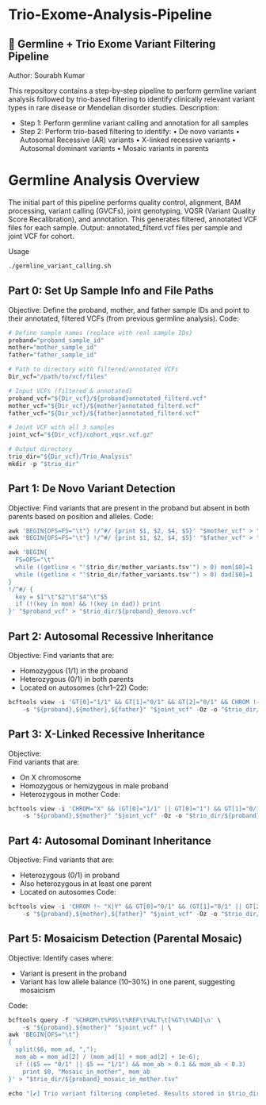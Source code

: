 # Trio-Exome-Analysis-Pipeline
## 🧬 Germline + Trio Exome Variant Filtering Pipeline
 Author: Sourabh Kumar

This repository contains a step-by-step pipeline to perform germline variant analysis followed by trio-based filtering to identify clinically relevant variant types in rare disease or Mendelian disorder studies.
 Description:
   - Step 1: Perform germline variant calling and annotation for all samples
   - Step 2: Perform trio-based filtering to identify:
       • De novo variants
       • Autosomal Recessive (AR) variants
       • X-linked recessive variants
       • Autosomal dominant variants
       • Mosaic variants in parents


# Germline Analysis Overview
 The initial part of this pipeline performs quality control, alignment,
 BAM processing, variant calling (GVCFs), joint genotyping,
 VQSR (Variant Quality Score Recalibration), and annotation.
 This generates filtered, annotated VCF files for each sample.
 Output: <sample>annotated_filterd.vcf files per sample and joint VCF for cohort.

Usage
```sh
./germline_variant_calling.sh
```

## Part 0: Set Up Sample Info and File Paths
 Objective:
 Define the proband, mother, and father sample IDs and point to their annotated, filtered VCFs (from previous germline analysis).
Code:
```r
# Define sample names (replace with real sample IDs)
proband="proband_sample_id"
mother="mother_sample_id"
father="father_sample_id"

# Path to directory with filtered/annotated VCFs
Dir_vcf="/path/to/vcf/files"

# Input VCFs (filtered & annotated)
proband_vcf="${Dir_vcf}/${proband}annotated_filterd.vcf"
mother_vcf="${Dir_vcf}/${mother}annotated_filterd.vcf"
father_vcf="${Dir_vcf}/${father}annotated_filterd.vcf"

# Joint VCF with all 3 samples
joint_vcf="${Dir_vcf}/cohort_vqsr.vcf.gz"

# Output directory
trio_dir="${Dir_vcf}/Trio_Analysis"
mkdir -p "$trio_dir"
```

## Part 1: De Novo Variant Detection
Objective:
Find variants that are present in the proband but absent in both parents based on position and alleles.
Code:
```r
awk 'BEGIN{OFS=FS="\t"} !/^#/ {print $1, $2, $4, $5}' "$mother_vcf" > "$trio_dir/mother_variants.tsv"
awk 'BEGIN{OFS=FS="\t"} !/^#/ {print $1, $2, $4, $5}' "$father_vcf" > "$trio_dir/father_variants.tsv"

awk 'BEGIN{
  FS=OFS="\t"
  while ((getline < "'$trio_dir/mother_variants.tsv'") > 0) mom[$0]=1
  while ((getline < "'$trio_dir/father_variants.tsv'") > 0) dad[$0]=1
}
!/^#/ {
  key = $1"\t"$2"\t"$4"\t"$5
  if (!(key in mom) && !(key in dad)) print
}' "$proband_vcf" > "$trio_dir/${proband}_denovo.vcf"
```

## Part 2: Autosomal Recessive Inheritance
Objective:
  Find variants that are:
  - Homozygous (1/1) in the proband
  - Heterozygous (0/1) in both parents
  - Located on autosomes (chr1–22)
Code:
```r
bcftools view -i 'GT[0]="1/1" && GT[1]="0/1" && GT[2]="0/1" && CHROM !~ "X|Y"' \
    -s "${proband},${mother},${father}" "$joint_vcf" -Oz -o "$trio_dir/${proband}_AR.vcf.gz"
```

## Part 3: X-Linked Recessive Inheritance
Objective:  
  Find variants that are:
 - On X chromosome
 - Homozygous or hemizygous in male proband
 - Heterozygous in mother
Code:
```r
bcftools view -i 'CHROM="X" && (GT[0]="1/1" || GT[0]="1") && GT[1]="0/1"' \
    -s "${proband},${mother}" "$joint_vcf" -Oz -o "$trio_dir/${proband}_Xlinked.vcf.gz"
```

## Part 4: Autosomal Dominant Inheritance
Objective:
  Find variants that are:
  - Heterozygous (0/1) in proband
  - Also heterozygous in at least one parent
  - Located on autosomes
Code:
```r
bcftools view -i 'CHROM !~ "X|Y" && GT[0]="0/1" && (GT[1]="0/1" || GT[2]="0/1")' \
    -s "${proband},${mother},${father}" "$joint_vcf" -Oz -o "$trio_dir/${proband}_Dominant.vcf.gz"
```

## Part 5: Mosaicism Detection (Parental Mosaic)
Objective:
  Identify cases where:
 - Variant is present in the proband
 - Variant has low allele balance (10–30%) in one parent, suggesting mosaicism

Code:
```r
bcftools query -f '%CHROM\t%POS\t%REF\t%ALT\t[%GT\t%AD]\n' \
    -s "${proband},${mother}" "$joint_vcf" | \
awk 'BEGIN{OFS="\t"}
{
  split($6, mom_ad, ","); 
  mom_ab = mom_ad[2] / (mom_ad[1] + mom_ad[2] + 1e-6);
  if (($5 == "0/1" || $5 == "1/1") && mom_ab > 0.1 && mom_ab < 0.3)
    print $0, "Mosaic_in_mother", mom_ab
}' > "$trio_dir/${proband}_mosaic_in_mother.tsv"

echo "[✔] Trio variant filtering completed. Results stored in $trio_dir"
```
